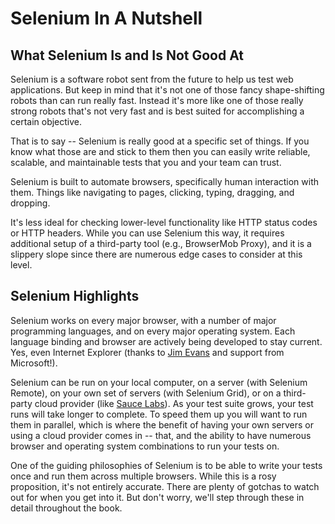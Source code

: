 # Selenium In A Nutshell

## What Selenium Is and Is Not Good At

Selenium is a software robot sent from the future to help us test web applications. But keep in mind that it's not one of those fancy shape-shifting robots than can run really fast. Instead it's more like one of those really strong robots that's not very fast and is best suited for accomplishing a certain objective.

That is to say -- Selenium is really good at a specific set of things. If you know what those are and stick to them then you can easily write reliable, scalable, and maintainable tests that you and your team can trust.

Selenium is built to automate browsers, specifically human interaction with them. Things like navigating to pages, clicking, typing, dragging, and dropping.

It's less ideal for checking lower-level functionality like HTTP status codes or HTTP headers. While you can use Selenium this way, it requires additional setup of a third-party tool (e.g., BrowserMob Proxy), and it is a slippery slope since there are numerous edge cases to consider at this level.

## Selenium Highlights

Selenium works on every major browser, with a number of major programming languages, and on every major operating system. Each language binding and browser are actively being developed to stay current. Yes, even Internet Explorer (thanks to [Jim Evans](https://twitter.com/jimevansmusic) and support from Microsoft!).

Selenium can be run on your local computer, on a server (with Selenium Remote), on your own set of servers (with Selenium Grid), or on a third-party cloud provider (like [Sauce Labs](http://saucelabs.com/)). As your test suite grows, your test runs will take longer to complete. To speed them up you will want to run them in parallel, which is where the benefit of having your own servers or using a cloud provider comes in -- that, and the ability to have numerous browser and operating system combinations to run your tests on.

One of the guiding philosophies of Selenium is to be able to write your tests once and run them across multiple browsers. While this is a rosy proposition, it's not entirely accurate. There are plenty of gotchas to watch out for when you get into it. But don't worry, we'll step through these in detail throughout the book.
